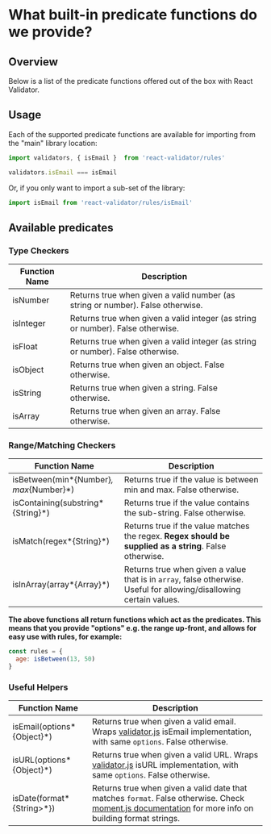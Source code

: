 # What built-in predicate functions do we provide?

## Overview

Below is a list of the predicate functions offered out of the box with React Validator.

## Usage

Each of the supported predicate functions are available for importing from the "main" library location:

```javascript
import validators, { isEmail }  from 'react-validator/rules'

validators.isEmail === isEmail
```

Or, if you only want to import a sub-set of the library:

```javascript
import isEmail from 'react-validator/rules/isEmail'
```

## Available predicates


### Type Checkers

Function Name | Description 
------------- | -----------
isNumber | Returns true when given a valid number (as string or number). False otherwise.
isInteger | Returns true when given a valid integer (as string or number). False otherwise.
isFloat | Returns true when given a valid integer (as string or number). False otherwise.
isObject | Returns true when given an object. False otherwise.
isString | Returns true when given a string. False otherwise.
isArray | Returns true when given an array. False otherwise.

### Range/Matching Checkers

Function Name | Description
------------- | -----------
isBetween(min*{Number}*, max*{Number}*) | Returns true if the value is between min and max. False otherwise.
isContaining(substring*{String}*) | Returns true if the value contains the sub-string. False otherwise.
isMatch(regex*{String}*) | Returns true if the value matches the regex. **Regex should be supplied as a string**. False otherwise.
isInArray(array*{Array}*) | Returns true when given a value that is in `array`, false otherwise. Useful for allowing/disallowing certain values.


**The above functions all return functions which act as the predicates. This means that you provide "options" e.g. the range up-front, and allows for easy use with rules, for example:**

```javascript
const rules = {
  age: isBetween(13, 50)
}
```

### Useful Helpers

Function Name | Description
------------- | -----------
isEmail(options*{Object}*) | Returns true when given a valid email. Wraps [validator.js](https://github.com/chriso/validator.js/) isEmail implementation, with same `options`. False otherwise.
isURL(options*{Object}*) | Returns true when given a valid URL. Wraps [validator.js](https://github.com/chriso/validator.js/) isURL implementation, with same `options`. False otherwise.
isDate(format*{String>*}) | Returns true when given a valid date that matches `format`. False otherwise. Check [moment.js documentation](https://momentjs.com/docs/#/parsing/string-format/) for more info on building format strings.
